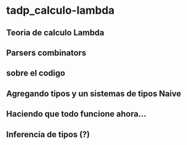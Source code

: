 # tadp_calculo-lambda


## Teoria de calculo Lambda


## Parsers combinators


## sobre el codigo


## Agregando tipos y un sistemas de tipos Naive


## Haciendo que todo funcione ahora...


## Inferencia de tipos (?)
